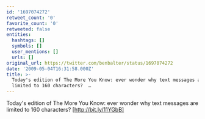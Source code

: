 ```yaml
---
id: '1697074272'
retweet_count: '0'
favorite_count: '0'
retweeted: false
entities:
  hashtags: []
  symbols: []
  user_mentions: []
  urls: []
original_url: https://twitter.com/benbalter/status/1697074272
date: '2009-05-04T16:31:58.000Z'
title: >-
  Today's edition of The More You Know: ever wonder why text messages are
  limited to 160 characters?  …
---
```


Today's edition of The More You Know: ever wonder why text messages are limited to 160 characters?  [http://bit.ly/11YGbB]